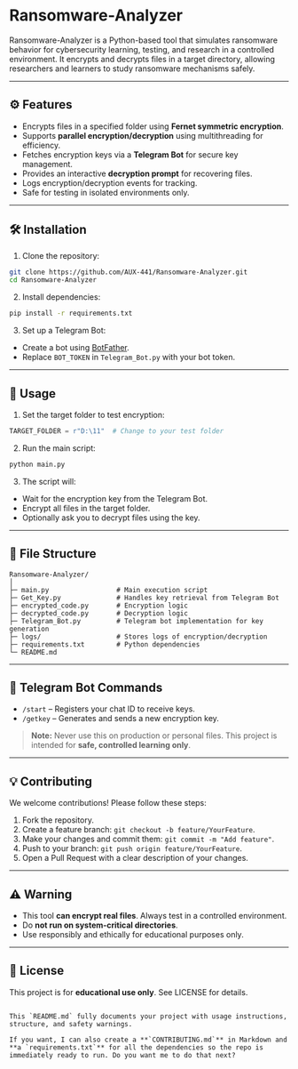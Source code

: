 # Ransomware-Analyzer

Ransomware-Analyzer is a Python-based tool that simulates ransomware behavior for cybersecurity learning, testing, and research in a controlled environment. It encrypts and decrypts files in a target directory, allowing researchers and learners to study ransomware mechanisms safely.

---

## ⚙️ Features

- Encrypts files in a specified folder using **Fernet symmetric encryption**.
- Supports **parallel encryption/decryption** using multithreading for efficiency.
- Fetches encryption keys via a **Telegram Bot** for secure key management.
- Provides an interactive **decryption prompt** for recovering files.
- Logs encryption/decryption events for tracking.
- Safe for testing in isolated environments only.

---

## 🛠️ Installation

1. Clone the repository:

```bash
git clone https://github.com/AUX-441/Ransomware-Analyzer.git
cd Ransomware-Analyzer
````

2. Install dependencies:

```bash
pip install -r requirements.txt
```

3. Set up a Telegram Bot:

* Create a bot using [BotFather](https://t.me/BotFather).
* Replace `BOT_TOKEN` in `Telegram_Bot.py` with your bot token.

---

## 📂 Usage

1. Set the target folder to test encryption:

```python
TARGET_FOLDER = r"D:\11"  # Change to your test folder
```

2. Run the main script:

```bash
python main.py
```

3. The script will:

* Wait for the encryption key from the Telegram Bot.
* Encrypt all files in the target folder.
* Optionally ask you to decrypt files using the key.

---

## 📌 File Structure

```
Ransomware-Analyzer/
│
├─ main.py                 # Main execution script
├─ Get_Key.py              # Handles key retrieval from Telegram Bot
├─ encrypted_code.py       # Encryption logic
├─ decrypted_code.py       # Decryption logic
├─ Telegram_Bot.py         # Telegram bot implementation for key generation
├─ logs/                   # Stores logs of encryption/decryption
├─ requirements.txt        # Python dependencies
└─ README.md
```

---

## 🔑 Telegram Bot Commands

* `/start` – Registers your chat ID to receive keys.
* `/getkey` – Generates and sends a new encryption key.

> **Note:** Never use this on production or personal files. This project is intended for **safe, controlled learning only**.

---

## 💡 Contributing

We welcome contributions! Please follow these steps:

1. Fork the repository.
2. Create a feature branch: `git checkout -b feature/YourFeature`.
3. Make your changes and commit them: `git commit -m "Add feature"`.
4. Push to your branch: `git push origin feature/YourFeature`.
5. Open a Pull Request with a clear description of your changes.

---

## ⚠️ Warning

* This tool **can encrypt real files**. Always test in a controlled environment.
* Do **not run on system-critical directories**.
* Use responsibly and ethically for educational purposes only.

---

## 📜 License

This project is for **educational use only**. See LICENSE for details.

```

This `README.md` fully documents your project with usage instructions, structure, and safety warnings.  

If you want, I can also create a **`CONTRIBUTING.md`** in Markdown and **a `requirements.txt`** for all the dependencies so the repo is immediately ready to run. Do you want me to do that next?
```
